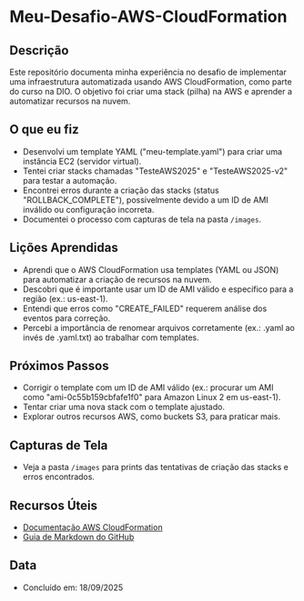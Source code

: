 # Meu-Desafio-AWS-CloudFormation

## Descrição
Este repositório documenta minha experiência no desafio de implementar uma infraestrutura automatizada usando AWS CloudFormation, como parte do curso na DIO. O objetivo foi criar uma stack (pilha) na AWS e aprender a automatizar recursos na nuvem.

## O que eu fiz
- Desenvolvi um template YAML ("meu-template.yaml") para criar uma instância EC2 (servidor virtual).
- Tentei criar stacks chamadas "TesteAWS2025" e "TesteAWS2025-v2" para testar a automação.
- Encontrei erros durante a criação das stacks (status "ROLLBACK_COMPLETE"), possivelmente devido a um ID de AMI inválido ou configuração incorreta.
- Documentei o processo com capturas de tela na pasta `/images`.

## Lições Aprendidas
- Aprendi que o AWS CloudFormation usa templates (YAML ou JSON) para automatizar a criação de recursos na nuvem.
- Descobri que é importante usar um ID de AMI válido e específico para a região (ex.: us-east-1).
- Entendi que erros como "CREATE_FAILED" requerem análise dos eventos para correção.
- Percebi a importância de renomear arquivos corretamente (ex.: .yaml ao invés de .yaml.txt) ao trabalhar com templates.

## Próximos Passos
- Corrigir o template com um ID de AMI válido (ex.: procurar um AMI como "ami-0c55b159cbfafe1f0" para Amazon Linux 2 em us-east-1).
- Tentar criar uma nova stack com o template ajustado.
- Explorar outros recursos AWS, como buckets S3, para praticar mais.

## Capturas de Tela
- Veja a pasta `/images` para prints das tentativas de criação das stacks e erros encontrados.

## Recursos Úteis
- [Documentação AWS CloudFormation](https://aws.amazon.com/cloudformation/)
- [Guia de Markdown do GitHub](https://docs.github.com/en/get-started/writing-on-github/getting-started-with-writing-and-formatting-on-github/basic-writing-and-formatting-syntax)

## Data
- Concluído em: 18/09/2025
